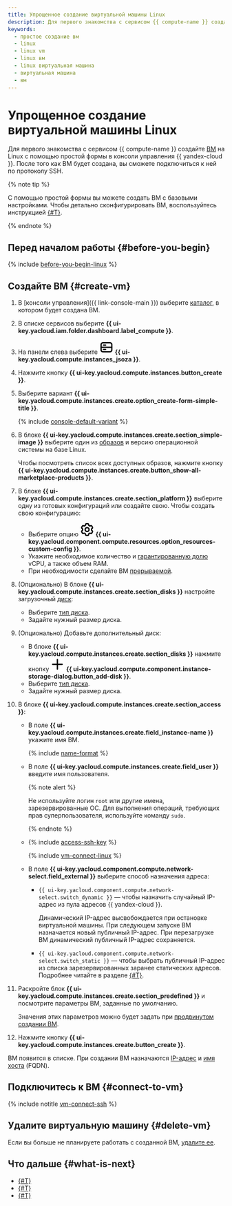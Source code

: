 ```yaml
---
title: Упрощенное создание виртуальной машины Linux
description: Для первого знакомства с сервисом {{ compute-name }} создайте ВМ на Linux с помощью простой формы в консоли управления {{ yandex-cloud }}. Вы можете подключиться к виртуальной машине Linux по протоколу SSH через консоль или программу PuTTY. Для подключения необходимо указать публичный адрес виртуальной машины Linux.
keywords:
  - простое создание вм
  - linux
  - linux vm
  - linux вм
  - linux виртуальная машина
  - виртуальная машина
  - вм
---
```


# Упрощенное создание виртуальной машины Linux

Для первого знакомства с сервисом {{ compute-name }} создайте [ВМ](../concepts/vm.md) на Linux с помощью простой формы в консоли управления {{ yandex-cloud }}. После того как ВМ будет создана, вы сможете подключиться к ней по протоколу SSH.

{% note tip %}

С помощью простой формы вы можете создать ВМ с базовыми настройками. Чтобы детально сконфигурировать ВМ, воспользуйтесь инструкцией [{#T}](quick-create-linux.md).

{% endnote %}

## Перед началом работы {#before-you-begin}

{% include [before-you-begin-linux](../../_includes/compute/before-you-begin-linux.md) %}

## Создайте ВМ {#create-vm}

1. В [консоли управления]({{ link-console-main }}) выберите [каталог](../../resource-manager/concepts/resources-hierarchy.md#folder), в котором будет создана ВМ.
1. В списке сервисов выберите **{{ ui-key.yacloud.iam.folder.dashboard.label_compute }}**.
1. На панели слева выберите ![image](../../_assets/console-icons/server.svg) **{{ ui-key.yacloud.compute.instances_jsoza }}**.
1. Нажмите кнопку **{{ ui-key.yacloud.compute.instances.button_create }}**.
1. Выберите вариант **{{ ui-key.yacloud.compute.instances.create.option_create-form-simple-title }}**.

    {% include [console-default-variant](../../_includes/compute/console-default-variant.md) %}

1. В блоке **{{ ui-key.yacloud.compute.instances.create.section_simple-image }}** выберите один из [образов](../concepts/image.md) и версию операционной системы на базе Linux.

    Чтобы посмотреть список всех доступных образов, нажмите кнопку **{{ ui-key.yacloud.compute.instances.create.button_show-all-marketplace-products }}**.
1. В блоке **{{ ui-key.yacloud.compute.instances.create.section_platform }}** выберите одну из готовых конфигураций или создайте свою. Чтобы создать свою конфигурацию:
    * Выберите опцию ![image](../../_assets/console-icons/gear.svg) **{{ ui-key.yacloud.component.compute.resources.option_resources-custom-config }}**.
    * Укажите необходимое количество и [гарантированную долю](../concepts/performance-levels.md) vCPU, а также объем RAM.
    * При необходимости сделайте ВМ [прерываемой](../concepts/preemptible-vm.md).
1. (Опционально) В блоке **{{ ui-key.yacloud.compute.instances.create.section_disks }}** настройте загрузочный [диск](../concepts/disk.md):
    * Выберите [тип диска](../concepts/disk.md#disks_types).
    * Задайте нужный размер диска.
1. (Опционально) Добавьте дополнительный диск:
    * В блоке **{{ ui-key.yacloud.compute.instances.create.section_disks }}** нажмите кнопку ![image](../../_assets/console-icons/plus.svg) **{{ ui-key.yacloud.compute.component.instance-storage-dialog.button_add-disk }}**.
    * Выберите [тип диска](../concepts/disk.md#disks_types).
    * Задайте нужный размер диска.
1. В блоке **{{ ui-key.yacloud.compute.instances.create.section_access }}**:
    * В поле **{{ ui-key.yacloud.compute.instances.create.field_instance-name }}** укажите имя ВМ.

      {% include [name-format](../../_includes/name-format.md) %}

    * В поле **{{ ui-key.yacloud.compute.instances.create.field_user }}** введите имя пользователя.

      {% note alert %}

      Не используйте логин `root` или другие имена, зарезервированные ОС. Для выполнения операций, требующих прав суперпользователя, используйте команду `sudo`.

      {% endnote %}

    * {% include [access-ssh-key](../../_includes/compute/create/access-ssh-key.md) %}

      {% include [vm-connect-linux](../../_includes/vm-connect-linux.md) %}

    * В поле **{{ ui-key.yacloud.component.compute.network-select.field_external }}** выберите способ назначения адреса:
      * `{{ ui-key.yacloud.component.compute.network-select.switch_dynamic }}` — чтобы назначить случайный IP-адрес из пула адресов {{ yandex-cloud }}.

        Динамический IP-адрес высвобождается при остановке виртуальной машины. При следующем запуске ВМ назначается новый публичный IP-адрес. При перезагрузке ВМ динамический публичный IP-адрес сохраняется.

      * `{{ ui-key.yacloud.component.compute.network-select.switch_static }}` — чтобы выбрать публичный IP-адрес из списка зарезервированных заранее статических адресов. Подробнее читайте в разделе [{#T}](../../vpc/operations/set-static-ip.md).

1. Раскройте блок **{{ ui-key.yacloud.compute.instances.create.section_predefined }}** и посмотрите параметры ВМ, заданные по умолчанию.

    Значения этих параметров можно будет задать при [продвинутом создании ВМ](quick-create-linux.md).

1. Нажмите кнопку **{{ ui-key.yacloud.compute.instances.create.button_create }}**.

ВМ появится в списке. При создании ВМ назначаются [IP-адрес](../../vpc/concepts/address.md) и [имя хоста](../../vpc/concepts/address.md#fqdn) (FQDN).

## Подключитесь к ВМ {#connect-to-vm}

{% include notitle [vm-connect-ssh](../operations/vm-connect/ssh.md#vm-connect) %}

## Удалите виртуальную машину {#delete-vm}

Если вы больше не планируете работать с созданной ВМ, [удалите ее](../operations/vm-control/vm-delete.md).

## Что дальше {#what-is-next}

* [{#T}](quick-create-linux.md)
* [{#T}](../concepts/index.md)
* [{#T}](../operations/index.md)